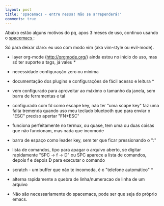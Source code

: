 ```yaml
---
layout: post
title: 'spacemacs - entre nessa! Não se arrependerá!'
comments: true
---
```


Abaixo estão alguns motivos do pq, apos 3 meses de uso, continuo usando o [ spacemacs ](http://spacemacs.org):

Só para deixar claro: eu uso com modo vim (aka vim-style ou evil-mode).

* layer org-mode (http://orgmode.org/) ainda estou no início do uso, mas só ter suporte a tags, já valeu *
* necessidade configuração zero ou mínima
* documentação dos plugins e configurações de fácil acesso e leitura *
* vem configurado para aproveitar ao máximo o tamanho da janela, sem barra de ferramentas e tal
* configurado com fd como escape key, não ter "uma scape key" faz uma falta tremenda quando uso meu teclado bluetooth que para enviar o "ESC" preciso apertar "FN+ESC"
* funciona perfeitamente no termux, ou quase, tem uma ou duas coisas que não funcionam, mas nada que incomode
* barra de espaço como leader key, sem ter que ficar pressionando o ":"
* lista de comandos, tipo para apagar o arquivo aberto, se digitar rapidamente "SPC -> f -> D" ou SPC aparece a lista de comandos, depois f e depois D para executar o comando
* scratch - um buffer que não te incomoda, é o "telefone automático" *
* alterna rapidamente a quebra de linha/numeracao de linha de um arquivo

* Não são necessariamente do spacemacs, pode ser que seja do próprio emacs.
